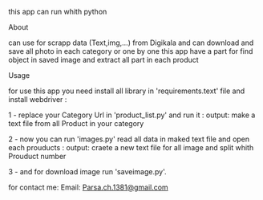 this app can run whith python

About

can use for scrapp data (Text,img,...) from Digikala and can download and save all photo in each category or one by one this app have a part for find object in saved image
and extract all part in each product

Usage

for use this app you need install all library in 'requirements.text' file and install webdriver :

1 - replace your Category Url in 'product_list.py' and run it :
    output: make a text file from all Product in your category
    
2 - now you can run 'images.py' read all data in maked text file and open each prouducts :
    output: craete a new text file for all image and split whith Prouduct number

3 - and for download image run 'saveimage.py'.


for contact me:
    Email: 
        Parsa.ch.1381@gmail.com
